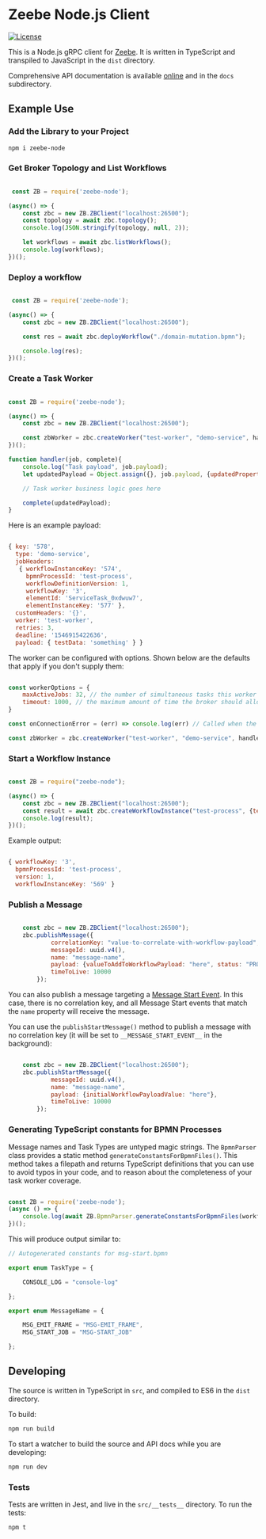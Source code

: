 # Zeebe Node.js Client

[![License](https://img.shields.io/badge/License-Apache%202.0-blue.svg)](https://opensource.org/licenses/Apache-2.0)

This is a Node.js gRPC client for [Zeebe](https://zeebe.io). It is written in TypeScript and transpiled to JavaScript in the `dist` directory.

Comprehensive API documentation is available [online](https://creditsenseau.github.io/zeebe-node/) and in the `docs` subdirectory.

## Example Use

### Add the Library to your Project

```bash
npm i zeebe-node
```

### Get Broker Topology and List Workflows

```javascript

 const ZB = require('zeebe-node');

(async() => {
    const zbc = new ZB.ZBClient("localhost:26500");
    const topology = await zbc.topology();
    console.log(JSON.stringify(topology, null, 2));

    let workflows = await zbc.listWorkflows();
    console.log(workflows);
})();

```

### Deploy a workflow

```javascript

 const ZB = require('zeebe-node');

(async() => {
    const zbc = new ZB.ZBClient("localhost:26500");

    const res = await zbc.deployWorkflow("./domain-mutation.bpmn");

    console.log(res);
})();

```

### Create a Task Worker

```javascript

const ZB = require('zeebe-node');

(async() => {
    const zbc = new ZB.ZBClient("localhost:26500");

    const zbWorker = zbc.createWorker("test-worker", "demo-service", handler);
})();

function handler(job, complete){
    console.log("Task payload", job.payload);
    let updatedPayload = Object.assign({}, job.payload, {updatedProperty: "newValue"});

    // Task worker business logic goes here

    complete(updatedPayload);
}

```

Here is an example payload:

```javascript

{ key: '578',
  type: 'demo-service',
  jobHeaders:
   { workflowInstanceKey: '574',
     bpmnProcessId: 'test-process',
     workflowDefinitionVersion: 1,
     workflowKey: '3',
     elementId: 'ServiceTask_0xdwuw7',
     elementInstanceKey: '577' },
  customHeaders: '{}',
  worker: 'test-worker',
  retries: 3,
  deadline: '1546915422636',
  payload: { testData: 'something' } }

```

The worker can be configured with options. Shown below are the defaults that apply if you don't supply them:

```javascript

const workerOptions = {
    maxActiveJobs: 32, // the number of simultaneous tasks this worker can handle
    timeout: 1000, // the maximum amount of time the broker should allow this worker to complete a task
}

const onConnectionError = (err) => console.log(err) // Called when the connection to the broker cannot be established, or fails

const zbWorker = zbc.createWorker("test-worker", "demo-service", handler, workerOptions, onConnectionError);

```

### Start a Workflow Instance

```javascript

const ZB = require("zeebe-node");

(async() => {
    const zbc = new ZB.ZBClient("localhost:26500");
    const result = await zbc.createWorkflowInstance("test-process", {testData: "something"});
    console.log(result);
})();

```

Example output:

```javascript

{ workflowKey: '3',
  bpmnProcessId: 'test-process',
  version: 1,
  workflowInstanceKey: '569' }

```

### Publish a Message

```javascript

    const zbc = new ZB.ZBClient("localhost:26500");
    zbc.publishMessage({
            correlationKey: "value-to-correlate-with-workflow-payload",
            messageId: uuid.v4(),
            name: "message-name",
            payload: {valueToAddToWorkflowPayload: "here", status: "PROCESSED"},
            timeToLive: 10000
        });

```

You can also publish a message targeting a [Message Start Event](https://github.com/zeebe-io/zeebe/issues/1858).
In this case, there is no correlation key, and all Message Start events that match the `name` property will receive the message.

You can use the `publishStartMessage()` method to publish a message with no correlation key (it will be set to `__MESSAGE_START_EVENT__` in the background):

```javascript

    const zbc = new ZB.ZBClient("localhost:26500");
    zbc.publishStartMessage({
            messageId: uuid.v4(),
            name: "message-name",
            payload: {initialWorkflowPayloadValue: "here"},
            timeToLive: 10000
        });

```

### Generating TypeScript constants for BPMN Processes

Message names and Task Types are untyped magic strings. The `BpmnParser` class provides a static method `generateConstantsForBpmnFiles()`.
This method takes a filepath and returns TypeScript definitions that you can use to avoid typos in your code, and to reason about the completeness of your task worker coverage.

```javascript

const ZB = require('zeebe-node');
(async () => {
    console.log(await ZB.BpmnParser.generateConstantsForBpmnFiles(workflowFile));
})();

```

This will produce output similar to:

```typescript
// Autogenerated constants for msg-start.bpmn

export enum TaskType = {

    CONSOLE_LOG = "console-log"

};

export enum MessageName = {

    MSG_EMIT_FRAME = "MSG-EMIT_FRAME",
    MSG_START_JOB = "MSG-START_JOB"

};

```

## Developing

The source is written in TypeScript in `src`, and compiled to ES6 in the `dist` directory.

To build:

```bash
npm run build
```

To start a watcher to build the source and API docs while you are developing:

```bash
npm run dev
```

### Tests

Tests are written in Jest, and live in the `src/__tests__` directory. To run the tests:

```bash
npm t
```